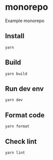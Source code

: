 # monorepo
Example monorepo

## Install
```
yarn
```

## Build

```
yarn build
```

## Run dev env

```
yarn dev
```

## Format code

```
yarn format
```

## Check lint

```
yarn lint
```